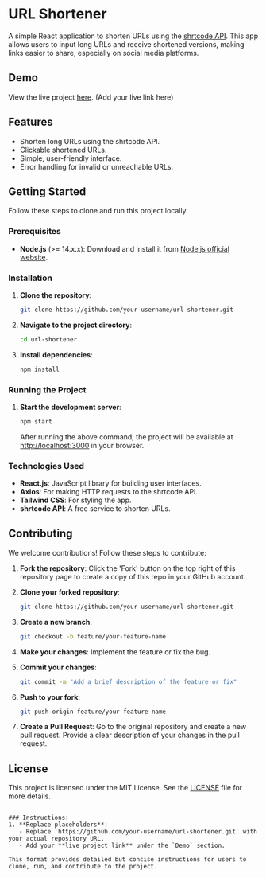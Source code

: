 # URL Shortener

A simple React application to shorten URLs using the [shrtcode API](https://shrtco.de/docs/). This app allows users to input long URLs and receive shortened versions, making links easier to share, especially on social media platforms.

## Demo

View the live project [here](#). (Add your live link here)

## Features
- Shorten long URLs using the shrtcode API.
- Clickable shortened URLs.
- Simple, user-friendly interface.
- Error handling for invalid or unreachable URLs.

## Getting Started

Follow these steps to clone and run this project locally.

### Prerequisites

- **Node.js** (>= 14.x.x): Download and install it from [Node.js official website](https://nodejs.org/).

### Installation

1. **Clone the repository**:
   ```bash
   git clone https://github.com/your-username/url-shortener.git
   ```

2. **Navigate to the project directory**:
   ```bash
   cd url-shortener
   ```

3. **Install dependencies**:
   ```bash
   npm install
   ```

### Running the Project

1. **Start the development server**:
   ```bash
   npm start
   ```

   After running the above command, the project will be available at [http://localhost:3000](http://localhost:3000) in your browser.

### Technologies Used
- **React.js**: JavaScript library for building user interfaces.
- **Axios**: For making HTTP requests to the shrtcode API.
- **Tailwind CSS**: For styling the app.
- **shrtcode API**: A free service to shorten URLs.

## Contributing

We welcome contributions! Follow these steps to contribute:

1. **Fork the repository**:
   Click the 'Fork' button on the top right of this repository page to create a copy of this repo in your GitHub account.

2. **Clone your forked repository**:
   ```bash
   git clone https://github.com/your-username/url-shortener.git
   ```

3. **Create a new branch**:
   ```bash
   git checkout -b feature/your-feature-name
   ```

4. **Make your changes**:
   Implement the feature or fix the bug.

5. **Commit your changes**:
   ```bash
   git commit -m "Add a brief description of the feature or fix"
   ```

6. **Push to your fork**:
   ```bash
   git push origin feature/your-feature-name
   ```

7. **Create a Pull Request**:
   Go to the original repository and create a new pull request. Provide a clear description of your changes in the pull request.

## License

This project is licensed under the MIT License. See the [LICENSE](LICENSE) file for more details.
```

### Instructions:
1. **Replace placeholders**: 
   - Replace `https://github.com/your-username/url-shortener.git` with your actual repository URL.
   - Add your **live project link** under the `Demo` section.

This format provides detailed but concise instructions for users to clone, run, and contribute to the project.
